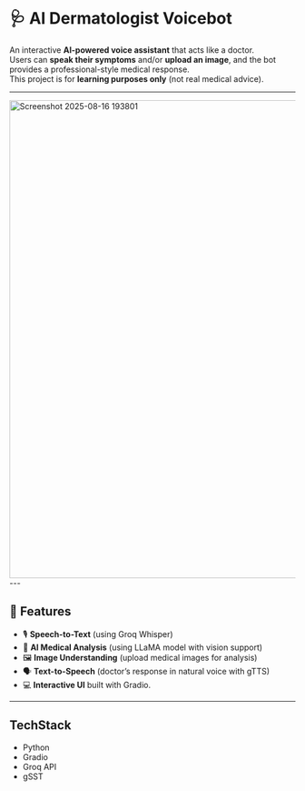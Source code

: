 # 🩺 AI Dermatologist Voicebot  

An interactive **AI-powered voice assistant** that acts like a doctor.  
Users can **speak their symptoms** and/or **upload an image**, and the bot provides a professional-style medical response.  
This project is for **learning purposes only** (not real medical advice).  

---
<img width="1865" height="840" alt="Screenshot 2025-08-16 193801" src="https://github.com/user-attachments/assets/923094b6-0755-49f6-a567-7f8b6bf0adb6" />
---

## 🚀 Features
- 🎙️ **Speech-to-Text** (using Groq Whisper)  
- 🧠 **AI Medical Analysis** (using LLaMA model with vision support)  
- 🖼️ **Image Understanding** (upload medical images for analysis)  
- 🗣️ **Text-to-Speech** (doctor’s response in natural voice with gTTS)  
- 💻 **Interactive UI** built with Gradio. 

---

## TechStack 
- Python
- Gradio
- Groq API
- gSST
  


